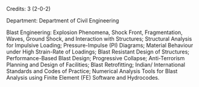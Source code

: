 Credits: 3 (2-0-2)

Department: Department of Civil Engineering

Blast Engineering: Explosion Phenomena, Shock Front, Fragmentation, Waves, Ground Shock, and Interaction with Structures; Structural Analysis for Impulsive Loading; Pressure-Impulse (PI) Diagrams; Material Behaviour under High Strain-Rate of Loadings; Blast Resistant Design of Structures; Performance-Based Blast Design; Progressive Collapse; Anti-Terrorism Planning and Design of Facilities; Blast Retrofitting; Indian/ International Standards and Codes of Practice; Numerical Analysis Tools for Blast Analysis using Finite Element (FE) Software and Hydrocodes.